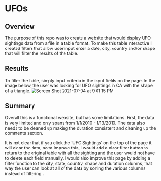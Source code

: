 # UFOs

## Overview
The purpose of this repo was to create a website that would display UFO sightings data from a file in a table format. To make this table interactive I created filters that allow user input enter a date, city, country and/or shape that will filter the results of the table. 

## Results
To filter the table, simply input criteria in the input fields on the page. In the image below, the user was looking for UFO sightings in CA with the shape of a triangle. 
![Screen Shot 2021-07-04 at 9 01 15 PM](https://user-images.githubusercontent.com/80648379/124404947-0c8edc80-dd0b-11eb-8dc5-658ea6d1caae.png)


## Summary 
Overall this is a functional website, but has some limitations. First, the data is very limited and only spans from 1/1/2010 - 1/13/2010. The data also needs to be cleaned up making the duration consistent and cleaning up the comments section. 

It is not clear that if you click the ‘UFO Sightings’ on the top of the page it will clear the data, so to improve this, I would add a clear filter button to return to the original table with all the sighting and the user would not have to delete each field manually. I would also improve this page by adding a filter function to the city, state, country, shape and duration columns, that way the user can look at all of the data by sorting the various columns instead of filtering .
